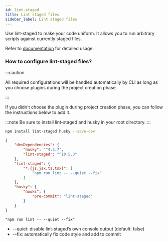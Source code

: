 ```yaml
---
id: lint-staged
title: Lint staged files
sidebar_label: Lint staged files
---
```


Use lint-staged to make your code uniform. It allows you to run arbitrary scripts against currently staged files.
 
Refer to [documentation](https://github.com/okonet/lint-staged) for detailed usage.

### How to configure lint-staged files?

:::caution

All required configurations will be handled automatically by CLI as long as you choose plugins during the project creation phase.

:::

If you didn't choose the plugin during project creation phase, you can follow the instructions below to add it.

:::note
Be sure to install lint-staged and husky in your root directory.
:::

```bash
npm install lint-staged husky --save-dev
```


```json title="package.json"
{
    "devDependencies": {
        "husky": "^4.3.7",
        "lint-staged": "^10.5.3"
    },
    "lint-staged": {
        "*.{js,jsx,ts,tsx}": [
            "npm run lint -- --quiet --fix"
        ]
    },
    "husky": {
        "hooks": {
            "pre-commit": "lint-staged"
        }
    }
}
```

`"npm run lint -- --quiet --fix"` 
- --quiet: disable lint-staged’s own console output (default: false)
- --fix: automatically fix code style and add to commit
